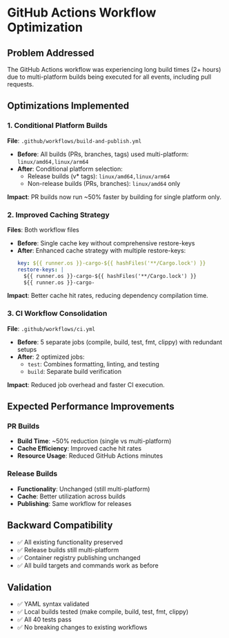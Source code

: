 # GitHub Actions Workflow Optimization

## Problem Addressed
The GitHub Actions workflow was experiencing long build times (2+ hours) due to multi-platform builds being executed for all events, including pull requests.

## Optimizations Implemented

### 1. Conditional Platform Builds
**File**: `.github/workflows/build-and-publish.yml`
- **Before**: All builds (PRs, branches, tags) used multi-platform: `linux/amd64,linux/arm64`
- **After**: Conditional platform selection:
  - Release builds (v* tags): `linux/amd64,linux/arm64`
  - Non-release builds (PRs, branches): `linux/amd64` only

**Impact**: PR builds now run ~50% faster by building for single platform only.

### 2. Improved Caching Strategy
**Files**: Both workflow files
- **Before**: Single cache key without comprehensive restore-keys
- **After**: Enhanced cache strategy with multiple restore-keys:
  ```yaml
  key: ${{ runner.os }}-cargo-${{ hashFiles('**/Cargo.lock') }}
  restore-keys: |
    ${{ runner.os }}-cargo-${{ hashFiles('**/Cargo.lock') }}
    ${{ runner.os }}-cargo-
  ```

**Impact**: Better cache hit rates, reducing dependency compilation time.

### 3. CI Workflow Consolidation
**File**: `.github/workflows/ci.yml`
- **Before**: 5 separate jobs (compile, build, test, fmt, clippy) with redundant setups
- **After**: 2 optimized jobs:
  - `test`: Combines formatting, linting, and testing
  - `build`: Separate build verification

**Impact**: Reduced job overhead and faster CI execution.

## Expected Performance Improvements

### PR Builds
- **Build Time**: ~50% reduction (single vs multi-platform)
- **Cache Efficiency**: Improved cache hit rates
- **Resource Usage**: Reduced GitHub Actions minutes

### Release Builds
- **Functionality**: Unchanged (still multi-platform)
- **Cache**: Better utilization across builds
- **Publishing**: Same workflow for releases

## Backward Compatibility
- ✅ All existing functionality preserved
- ✅ Release builds still multi-platform
- ✅ Container registry publishing unchanged
- ✅ All build targets and commands work as before

## Validation
- ✅ YAML syntax validated
- ✅ Local builds tested (make compile, build, test, fmt, clippy)
- ✅ All 40 tests pass
- ✅ No breaking changes to existing workflows